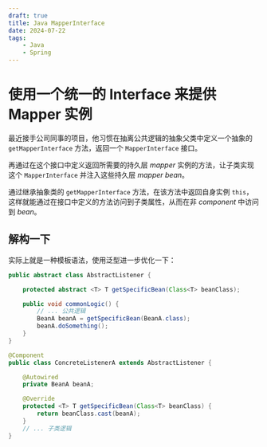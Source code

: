 ```yaml
---
draft: true
title: Java MapperInterface
date: 2024-07-22
tags:
    - Java
    - Spring
---
```


# 使用一个统一的 Interface 来提供 Mapper 实例

最近接手公司同事的项目，他习惯在抽离公共逻辑的抽象父类中定义一个抽象的 `getMapperInterface` 方法，返回一个 `MapperInterface` 接口。

再通过在这个接口中定义返回所需要的持久层 _mapper_ 实例的方法，让子类实现这个 `MapperInterface` 并注入这些持久层 _mapper bean_。

通过继承抽象类的 `getMapperInterface` 方法，在该方法中返回自身实例 `this`，这样就能通过在接口中定义的方法访问到子类属性，从而在非 _component_ 中访问到 _bean_。

## 解构一下

实际上就是一种模板语法，使用泛型进一步优化一下：

```java
public abstract class AbstractListener {

    protected abstract <T> T getSpecificBean(Class<T> beanClass);

    public void commonLogic() {
        // ... 公共逻辑
        BeanA beanA = getSpecificBean(BeanA.class); 
        beanA.doSomething();
    }
}

@Component
public class ConcreteListenerA extends AbstractListener {

    @Autowired
    private BeanA beanA;

    @Override
    protected <T> T getSpecificBean(Class<T> beanClass) {
        return beanClass.cast(beanA);
    }
    // ... 子类逻辑
}
```